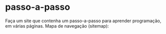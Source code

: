 # passo-a-passo
Faça um site que contenha um passo-a-passo para aprender programação, em várias páginas.  Mapa de navegação (sitemap):
